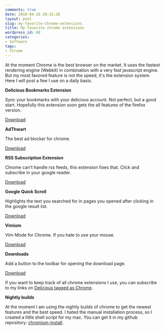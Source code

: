 ```yaml
---
comments: true
date: 2010-04-16 20:31:28
layout: post
slug: my-favorite-chrome-extensions
title: My favorite chrome extensions
wordpress_id: 88
categories:
- Software
tags:
- Chrome
---
```


At the moment Chrome is the best browser on the market. It uses the fastest rendering engine (Webkit) in combination with a very fast javascript engine. But my most favored feature is not the speed, it's the extension system. Here I will post a few I use  on a daily basis.

**Delicious Bookmarks Extension**

Sync your bookmarks with your delicious account. Not perfect, but a good start. Hopefully this extension soon gets the all features of the firefox version.

[Download](https://chrome.google.com/extensions/detail/lnejbeiilmbliffhdepeobjemekgdnok)

**AdThwart**

The best ad blocker for chrome.

[Download](https://chrome.google.com/extensions/detail/cfhdojbkjhnklbpkdaibdccddilifddb)

**RSS Subscription Extension**

Chrome can't handle rss feeds, this extension fixes that. Click and subscribe in your google reader.

[Download](https://chrome.google.com/extensions/detail/nlbjncdgjeocebhnmkbbbdekmmmcbfjd)

**Google Quick Scroll**

Highlights the text you searched for in pages you opened after clicking in the google result list.

[Download](https://chrome.google.com/extensions/detail/okanipcmceoeemlbjnmnbdibhgpbllgc)

**Vimium**

Vim-Mode for Chrome. If you hate to use your mouse.

[Download](https://chrome.google.com/extensions/detail/dbepggeogbaibhgnhhndojpepiihcmeb)

**Downloads**

Add a button to the toolbar for opening the download page.

[Download](https://chrome.google.com/extensions/detail/jfchnphgogjhineanplmfkofljiagjfb)

If you want to keep track of all chrome extensions I use, you can subscribe to my links on [Delicious tagged as Chrome](http://delicious.com/bodum/chrome).

**Nightly builds**

At the moment I am using the nightly builds of chrome to get the newest features and the best speed.  I hated the manual installation process, so I created a little shell script for my mac. You can get it in my github repository: [chromium-install](http://github.com/bitboxer/chromium-install).

